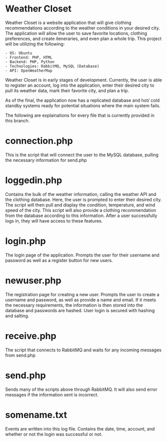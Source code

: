 # Weather Closet
Weather Closet is a website application that will give clothing recommendations according to the weather conditions in your desired city. The application will allow the user to save favorite locations, clothing preferences, and create iteneraries, and even plan a whole trip. This project will be utilizing the following:
	
	- OS: Ubuntu
	- Frontend: PHP, HTML
	- Backend: PHP, Python 
	- Technologies: RabbitMQ, MySQL (Database)
	- API: OpenWeatherMap
	
Weather Closet is in early stages of development. Currently, the user is able to register an account, log into the application, enter their desired city to pull its weather data, mark their favorite city, and plan a trip.

As of the final, the application now has a replicated database and hot/ cold standby systems ready for potential situations where the main system fails. 

The following are explainations for every file that is currently provided in this branch.

# connection.php
This is the script that will connect the user to the MySQL database, pulling the necessary information for send.php

# loggedin.php
Contains the bulk of the weather information, calling the weather API and the clothing database. Here, the user is prompted to enter their desired city. The script will then pull and display the condition, temperature, and wind speed of the city. This script will also provide a clothing recommendation from the database according to this information. After a user successfully logs in, they will have access to these features.

# login.php
The login page of the application. Prompts the user for their username and password as well as a register button for new users. 

# newuser.php
The registration page for creating a new user. Prompts the user to create a username and password, as well as provide a name and email. If it meets the necessary requirements, the information is then stored into the database and passwords are hashed. User login is secured with hashing and salting. 

# receive.php
The script that connects to RabbitMQ and waits for any incoming messages from send.php

# send.php
Sends many of the scripts above through RabbitMQ. It will also send error messages if the information sent is incorrect.

# somename.txt
Events are written into this log file. Contains the date, time, account, and whether or not the login was successful or not.